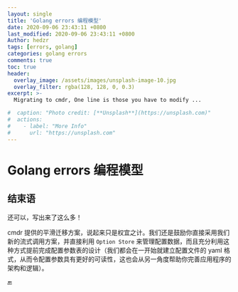 ```yaml
---
layout: single
title: 'Golang errors 编程模型'
date: 2020-09-06 23:43:11 +0800
last_modified: 2020-09-06 23:43:11 +0800
Author: hedzr
tags: [errors, golang]
categories: golang errors
comments: true
toc: true
header:
  overlay_image: /assets/images/unsplash-image-10.jpg
  overlay_filter: rgba(128, 128, 0, 0.3)
excerpt: >-
  Migrating to cmdr, One line is those you have to modify ...

#  caption: "Photo credit: [**Unsplash**](https://unsplash.com)"
#  actions:
#    - label: "More Info"
#      url: "https://unsplash.com"
---
```




# Golang errors 编程模型

> 

>
>
>
>
> 





## 结束语

还可以，写出来了这么多！

cmdr 提供的平滑迁移方案，说起来只是权宜之计。我们还是鼓励你直接采用我们新的流式调用方案，并直接利用 `Option Store` 来管理配置数据，而且充分利用这种方式提前完成配置参数表的设计（我们都会在一开始就建立配置文件的 yaml 格式，从而令配置参数具有更好的可读性，这也会从另一角度帮助你完善应用程序的架构和逻辑）。





🔚